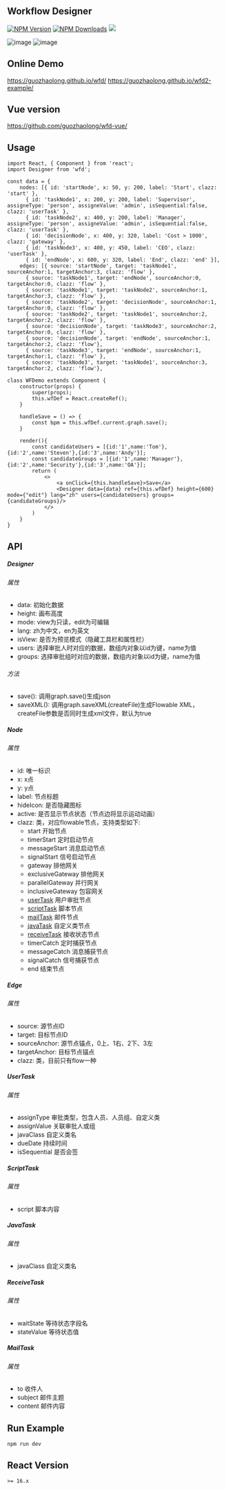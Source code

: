 ## Workflow Designer

[![NPM Version](http://img.shields.io/npm/v/wfd.svg?style=flat)](https://www.npmjs.org/package/wfd)
[![NPM Downloads](https://img.shields.io/npm/dm/wfd.svg?style=flat)](https://www.npmjs.org/package/wfd)
![](https://img.shields.io/badge/license-MIT-000000.svg)

![image](https://github.com/guozhaolong/wfd/raw/master/example/snapshots/1.jpg)
![image](https://github.com/guozhaolong/wfd/raw/master/example/snapshots/2.jpg)

## Online Demo
https://guozhaolong.github.io/wfd/
https://guozhaolong.github.io/wfd2-example/

## Vue version
https://github.com/guozhaolong/wfd-vue/

## Usage
```
import React, { Component } from 'react';
import Designer from 'wfd';

const data = {
    nodes: [{ id: 'startNode', x: 50, y: 200, label: 'Start', clazz: 'start' },
      { id: 'taskNode1', x: 200, y: 200, label: 'Supervisor', assigneType: 'person', assigneValue: 'admin', isSequential:false, clazz: 'userTask' },
      { id: 'taskNode2', x: 400, y: 200, label: 'Manager', assigneType: 'person', assigneValue: 'admin', isSequential:false, clazz: 'userTask' },
      { id: 'decisionNode', x: 400, y: 320, label: 'Cost > 1000', clazz: 'gateway' },
      { id: 'taskNode3', x: 400, y: 450, label: 'CEO', clazz: 'userTask' },
      { id: 'endNode', x: 600, y: 320, label: 'End', clazz: 'end' }],
    edges: [{ source: 'startNode', target: 'taskNode1', sourceAnchor:1, targetAnchor:3, clazz: 'flow' },
      { source: 'taskNode1', target: 'endNode', sourceAnchor:0, targetAnchor:0, clazz: 'flow' },
      { source: 'taskNode1', target: 'taskNode2', sourceAnchor:1, targetAnchor:3, clazz: 'flow' },
      { source: 'taskNode2', target: 'decisionNode', sourceAnchor:1, targetAnchor:0, clazz: 'flow' },
      { source: 'taskNode2', target: 'taskNode1', sourceAnchor:2, targetAnchor:2, clazz: 'flow' },
      { source: 'decisionNode', target: 'taskNode3', sourceAnchor:2, targetAnchor:0, clazz: 'flow' },
      { source: 'decisionNode', target: 'endNode', sourceAnchor:1, targetAnchor:2, clazz: 'flow'},
      { source: 'taskNode3', target: 'endNode', sourceAnchor:1, targetAnchor:1, clazz: 'flow' },
      { source: 'taskNode3', target: 'taskNode1', sourceAnchor:3, targetAnchor:2, clazz: 'flow'},

class WFDemo extends Component {
    constructor(props) {
        super(props);
        this.wfDef = React.createRef();
    }
    
    handleSave = () => {
        const bpm = this.wfDef.current.graph.save();
    }
      
    render(){
        const candidateUsers = [{id:'1',name:'Tom'},{id:'2',name:'Steven'},{id:'3',name:'Andy'}];
        const candidateGroups = [{id:'1',name:'Manager'},{id:'2',name:'Security'},{id:'3',name:'OA'}];
        return (
            <>
                <a onClick={this.handleSave}>Save</a>
                <Designer data={data} ref={this.wfDef} height={600} mode={"edit"} lang="zh" users={candidateUsers} groups={candidateGroups}/>
            </>
        )
    }
}
```
## API
##### Designer
###### 属性
* data: 初始化数据
* height: 画布高度
* mode: view为只读，edit为可编辑
* lang: zh为中文，en为英文
* isView: 是否为预览模式（隐藏工具栏和属性栏）
* users: 选择审批人时对应的数据，数组内对象以id为键，name为值
* groups: 选择审批组时对应的数据，数组内对象以id为键，name为值

###### 方法
* save(): 调用graph.save()生成json
* saveXML(): 调用graph.saveXML(createFile)生成Flowable XML，createFile参数是否同时生成xml文件，默认为true

##### Node
###### 属性
* id: 唯一标识
* x: x点
* y: y点
* label: 节点标题
* hideIcon: 是否隐藏图标  
* active: 是否显示节点状态（节点边将显示运动动画）
* clazz: 类，对应flowable节点，支持类型如下:
    * start 开始节点
    * timerStart 定时启动节点
    * messageStart 消息启动节点
    * signalStart 信号启动节点
    * gateway 排他网关
    * exclusiveGateway 排他网关
    * parallelGateway 并行网关
    * inclusiveGateway 包容网关
    * [userTask](#UserTask) 用户审批节点
    * [scriptTask](#ScriptTask) 脚本节点
    * [mailTask](#MailTask) 邮件节点
    * [javaTask](#JavaTask) 自定义类节点
    * [receiveTask](#ReceiveTask) 接收状态节点
    * timerCatch 定时捕获节点
    * messageCatch 消息捕获节点
    * signalCatch 信号捕获节点
    * end 结束节点
    
##### Edge
###### 属性
* source: 源节点ID
* target: 目标节点ID
* sourceAnchor: 源节点锚点，0上、1右、2下、3左
* targetAnchor: 目标节点锚点
* clazz: 类，目前只有flow一种

##### UserTask
###### 属性
* assignType 审批类型，包含人员、人员组、自定义类
* assignValue 关联审批人或组
* javaClass 自定义类名
* dueDate 持续时间
* isSequential 是否会签

##### ScriptTask
###### 属性
* script 脚本内容

##### JavaTask
###### 属性
* javaClass 自定义类名

##### ReceiveTask
###### 属性
* waitState 等待状态字段名
* stateValue 等待状态值

##### MailTask
###### 属性
* to 收件人
* subject 邮件主题
* content 邮件内容

## Run Example
```
npm run dev
```

## React Version
```
>= 16.x
```

